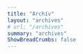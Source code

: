 ```yaml
---
title: "Archív"
layout: "archives"
# url: "/archives"
summary: "archives"
ShowBreadCrumbs: false
---
```

